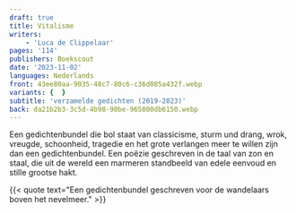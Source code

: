 ```yaml
---
draft: true
title: Vitalisme
writers:
    - 'Luca de Clippelaar'
pages: '114'
publishers: Boekscout
date: '2023-11-02'
languages: Nederlands
front: 43ee80aa-9035-48c7-80c6-c36d085a432f.webp
variants: {  }
subtitle: 'verzamelde gedichten (2019-2023)'
back: da21b2b3-3c5d-4b98-90be-965800db6150.webp
---
```


Een gedichtenbundel die bol staat van classicisme, sturm und drang, wrok, vreugde, schoonheid, tragedie en het grote verlangen meer te willen zijn dan een gedichtenbundel. Een poëzie geschreven in de taal van zon en staal, die uit de wereld een marmeren standbeeld van edele eenvoud en stille grootse hakt.

{{< quote text="Een gedichtenbundel geschreven voor de wandelaars boven het nevelmeer." >}}
